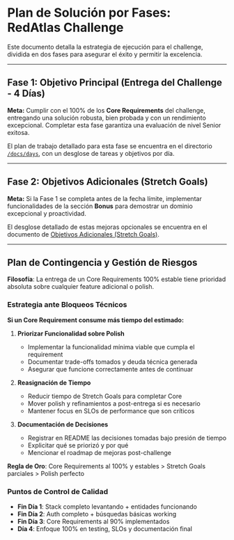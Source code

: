 # Plan de Solución por Fases: RedAtlas Challenge

Este documento detalla la estrategia de ejecución para el challenge, dividida en dos fases para asegurar el éxito y permitir la excelencia.

---

## Fase 1: Objetivo Principal (Entrega del Challenge - 4 Días)

**Meta:** Cumplir con el 100% de los **Core Requirements** del challenge, entregando una solución robusta, bien probada y con un rendimiento excepcional. Completar esta fase garantiza una evaluación de nivel Senior exitosa.

El plan de trabajo detallado para esta fase se encuentra en el directorio [`/docs/days`](./days/day-1.md), con un desglose de tareas y objetivos por día.

---

## Fase 2: Objetivos Adicionales (Stretch Goals)

**Meta:** Si la Fase 1 se completa antes de la fecha límite, implementar funcionalidades de la sección **Bonus** para demostrar un dominio excepcional y proactividad.

El desglose detallado de estas mejoras opcionales se encuentra en el documento de [Objetivos Adicionales (Stretch Goals)](./stretch-goals.md).

---

## Plan de Contingencia y Gestión de Riesgos

**Filosofía**: La entrega de un Core Requirements 100% estable tiene prioridad absoluta sobre cualquier feature adicional o polish.

### Estrategia ante Bloqueos Técnicos

**Si un Core Requirement consume más tiempo del estimado:**

1. **Priorizar Funcionalidad sobre Polish**
   - Implementar la funcionalidad mínima viable que cumpla el requirement
   - Documentar trade-offs tomados y deuda técnica generada
   - Asegurar que funcione correctamente antes de continuar

2. **Reasignación de Tiempo**
   - Reducir tiempo de Stretch Goals para completar Core
   - Mover polish y refinamientos a post-entrega si es necesario
   - Mantener focus en SLOs de performance que son críticos

3. **Documentación de Decisiones**
   - Registrar en README las decisiones tomadas bajo presión de tiempo
   - Explicitar qué se priorizó y por qué
   - Mencionar el roadmap de mejoras post-challenge

**Regla de Oro**: Core Requirements al 100% y estables > Stretch Goals parciales > Polish perfecto

### Puntos de Control de Calidad

- **Fin Día 1**: Stack completo levantando + entidades funcionando
- **Fin Día 2**: Auth completo + búsquedas básicas working 
- **Fin Día 3**: Core Requirements al 90% implementados
- **Día 4**: Enfoque 100% en testing, SLOs y documentación final